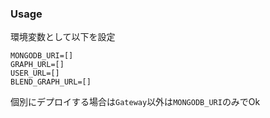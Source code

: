 ### Usage

環境変数として以下を設定

```
MONGODB_URI=[]
GRAPH_URL=[]
USER_URL=[]
BLEND_GRAPH_URL=[]
```

個別にデプロイする場合は`Gateway`以外は`MONGODB_URI`のみでOk